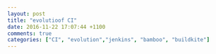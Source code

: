 ```yaml
---
layout: post
title: "evolutioof CI"
date: 2016-11-22 17:07:44 +1100
comments: true
categories: ["CI", "evolution","jenkins", "bamboo", "buildkite"]
---
```


